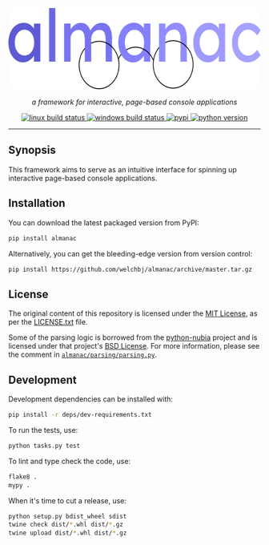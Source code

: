 <p align="center">
  <img width="600" height="162" src="https://github.com/welchbj/almanac/blob/master/static/logo.png?raw=true" alt="almanac logo">
</p>
<p align="center">
  <em>a framework for interactive, page-based console applications</em>
</p>
<p align="center">
  <a href="https://travis-ci.org/welchbj/almanac">
    <img src="https://img.shields.io/travis/welchbj/almanac/devel.svg?style=flat-square&label=linux%20build" alt="linux build status">
  </a>
  <a href="https://ci.appveyor.com/project/welchbj/almanac">
    <img src="https://img.shields.io/appveyor/ci/welchbj/almanac/devel.svg?style=flat-square&label=windows%20build" alt="windows build status">
  </a>
  <a href="https://pypi.org/project/almanac/">
    <img src="https://img.shields.io/pypi/v/almanac.svg?style=flat-square&label=pypi" alt="pypi">
  </a>
  <a href="https://www.python.org/">
    <img src="https://img.shields.io/badge/python-3.8+-b042f4.svg?style=flat-square" alt="python version">
  </a>
</p>

---

## Synopsis

This framework aims to serve as an intuitive interface for spinning up interactive page-based console applications.

## Installation

You can download the latest packaged version from PyPI:
```sh
pip install almanac
```

Alternatively, you can get the bleeding-edge version from version control:
```sh
pip install https://github.com/welchbj/almanac/archive/master.tar.gz
```

## License

The original content of this repository is licensed under the [MIT License](https://opensource.org/licenses/MIT), as per the [LICENSE.txt](./LICENSE.txt) file.

Some of the parsing logic is borrowed from the [python-nubia](https://github.com/facebookincubator/python-nubia) project and is licensed under that project's [BSD License](https://github.com/facebookincubator/python-nubia/blob/master/LICENSE). For more information, please see the comment in [`almanac/parsing/parsing.py`](almanac/parsing/parsing.py).

## Development

Development dependencies can be installed with:

```sh
pip install -r deps/dev-requirements.txt
```

To run the tests, use:

```sh
python tasks.py test
```

To lint and type check the code, use:

```sh
flake8 .
mypy .
```

When it's time to cut a release, use:

```sh
python setup.py bdist_wheel sdist
twine check dist/*.whl dist/*.gz
twine upload dist/*.whl dist/*.gz
```
